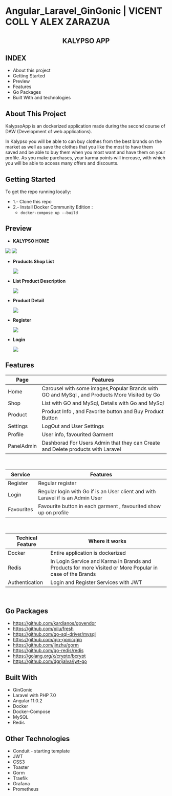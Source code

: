 # Angular_Laravel_GinGonic | VICENT COLL Y ALEX ZARAZUA

<p align="center">

  <h2 align="center"><strong>KALYPSO APP</strong></h2>

</p>

## INDEX

* About this project
* Getting Started
* Preview 
* Features
* Go Packages
* Built With and technologies

         
## About This Project

KalypsoApp is an dockerized application made during the second course of DAW (Development of web applications).

In Kalypso you will be able to can buy clothes from the best brands on the market as well as save the clothes that you like the most to have them saved and be able to buy them when you most want and have them on your profile.
As you make purchases, your karma points will increase, with which you will be able to access many offers and discounts.


## Getting Started

To get the repo running locally:

 * 1.- Clone this repo
 * 2.- Install Docker Community Edition : 
   * ` docker-compose up --build `


## Preview

  * **KALYPSO HOME**


   <img src="./frontend/src/img/homePreview1.png">
       <img src="./frontend/src/img/homePreview.png">


  * **Products Shop List**

    <img src="./frontend/src/img/Preview_List.png">


  * **List Product Description**

      <img src="./frontend/src/img/preview2.png">

  * **Product Detail**

      <img src="./frontend/src/img/preview_detail.png">     

  * **Register**

     <img src="./frontend/src/img/Register_Preview.png">

  * **Login**

    <img src="./frontend/src/img/Login_Preview.png">



## Features

| Page | Features |
| - | - |
| Home | Carousel with some images,Popular Brands with GO and MySql , and Products More Visited by Go  |
| Shop | List with GO and MySql, Details with Go and MySql |
| Product | Product Info , and Favorite button and Buy Product Button |
| Settings | LogOut and  User Settings |
| Profile | User info, favourited Garment |
| PanelAdmin | Dashborad For Users Admin that they can Create and Delete products with Laravel |

<br>

| Service | Features |
| - | - |
| Register | Regular register  |
| Login | Regular login with Go if is an User client and with Laravel if is an Admin User |
| Favourites | Favourite button in each garment , favourited show up on profile  |


<br>

| Techical Feature | Where it works |
| - | - |
| Docker | Entire application is dockerized |
| Redis | In Login Service and Karma in Brands and Products for more Visited or More Popular in case of the Brands |
| Authentication | Login and Register Services with JWT |

<br>



## Go Packages

* https://github.com/kardianos/govendor
* https://github.com/pilu/fresh
* https://github.com/go-sql-driver/mysql
* https://github.com/gin-gonic/gin
* https://github.com/jinzhu/gorm
* https://github.com/go-redis/redis
* https://golang.org/x/crypto/bcrypt
* https://github.com/dgrijalva/jwt-go

## Built With

 * GinGonic
 * Laravel with PHP 7.0
 * Angular 11.0.2
 * Docker
 * Docker-Compose
 * MySQL
 * Redis


## Other Technologies

 * Conduit - starting template
 * JWT
 * CSS3
 * Toaster
 * Gorm
 * Traefik
 * Grafana
 * Prometheus


